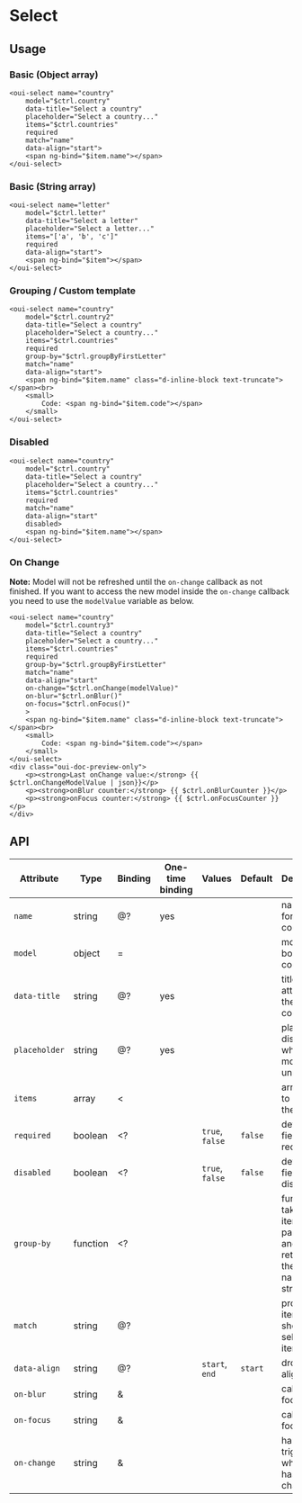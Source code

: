 # Select

<component-status cx-design="complete" ux="complete"></component-status>

## Usage

### Basic (Object array)

```html:preview
<oui-select name="country"
    model="$ctrl.country"
    data-title="Select a country"
    placeholder="Select a country..."
    items="$ctrl.countries"
    required
    match="name"
    data-align="start">
    <span ng-bind="$item.name"></span>
</oui-select>
```

### Basic (String array)

```html:preview
<oui-select name="letter"
    model="$ctrl.letter"
    data-title="Select a letter"
    placeholder="Select a letter..."
    items="['a', 'b', 'c']"
    required
    data-align="start">
    <span ng-bind="$item"></span>
</oui-select>
```

### Grouping / Custom template

```html:preview
<oui-select name="country"
    model="$ctrl.country2"
    data-title="Select a country"
    placeholder="Select a country..."
    items="$ctrl.countries"
    required
    group-by="$ctrl.groupByFirstLetter"
    match="name"
    data-align="start">
    <span ng-bind="$item.name" class="d-inline-block text-truncate"></span><br>
    <small>
        Code: <span ng-bind="$item.code"></span>
    </small>
</oui-select>
```

### Disabled

```html:preview
<oui-select name="country"
    model="$ctrl.country"
    data-title="Select a country"
    placeholder="Select a country..."
    items="$ctrl.countries"
    required
    match="name"
    data-align="start"
    disabled>
    <span ng-bind="$item.name"></span>
</oui-select>
```

### On Change

**Note:** Model will not be refreshed until the `on-change` callback as not finished. If you want to access the new model inside the `on-change` callback you need to use the `modelValue` variable as below.

```html:preview
<oui-select name="country"
    model="$ctrl.country3"
    data-title="Select a country"
    placeholder="Select a country..."
    items="$ctrl.countries"
    required
    group-by="$ctrl.groupByFirstLetter"
    match="name"
    data-align="start"
    on-change="$ctrl.onChange(modelValue)"
    on-blur="$ctrl.onBlur()"
    on-focus="$ctrl.onFocus()"
    >
    <span ng-bind="$item.name" class="d-inline-block text-truncate"></span><br>
    <small>
        Code: <span ng-bind="$item.code"></span>
    </small>
</oui-select>
<div class="oui-doc-preview-only">
    <p><strong>Last onChange value:</strong> {{ $ctrl.onChangeModelValue | json}}</p>
    <p><strong>onBlur counter:</strong> {{ $ctrl.onBlurCounter }}</p>
    <p><strong>onFocus counter:</strong> {{ $ctrl.onFocusCounter }}</p>
</div>

```

## API

| Attribute         | Type                    | Binding | One-time binding | Values                    | Default             | Description                                                                      |
| ----              | ----                    | ----    | ----             | ----                      | ----                | ----                                                                             |
| `name`            | string                  | @?      | yes              |                           |                     | name of the form component                                                       |
| `model`           | object                  | =       |                  |                           |                     | model bound to component                                                         |
| `data-title`      | string                  | @?      | yes              |                           |                     | title attribute of the component                                                 |
| `placeholder`     | string                  | @?      | yes              |                           |                     | placeholder displayed when model is undefined                                    |
| `items`           | array                   | <       |                  |                           |                     | array used to populate the list                                                  |
| `required`        | boolean                 | <?      |                  | `true`, `false`           | `false`             | define if the field is required                                                  |
| `disabled`        | boolean                 | <?      |                  | `true`, `false`           | `false`             | define if the field is disabled                                                  |
| `group-by`        | function                | <?      |                  |                           |                     | function taking an item as parameter and returning the group name as as string   |
| `match`           | string                  | @?      |                  |                           |                     | property of item to show as selected item                                        |
| `data-align`      | string                  | @?      |                  | `start`, `end`            | `start`             | dropdown alignment                                                               |
| `on-blur`         | string                  | &       |                  |                           |                     | called focus is lost                                                             |
| `on-focus`        | string                  | &       |                  |                           |                     | called on focus                                                                  |
| `on-change`       | string                  | &       |                  |                           |                     | handler triggered when value has changed                                         |

